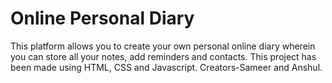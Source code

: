 # Online Personal Diary
This platform allows you to create your own personal online diary wherein you can store all your notes, add reminders and contacts.
This project has been made using HTML, CSS and Javascript.
Creators-Sameer and Anshul.
